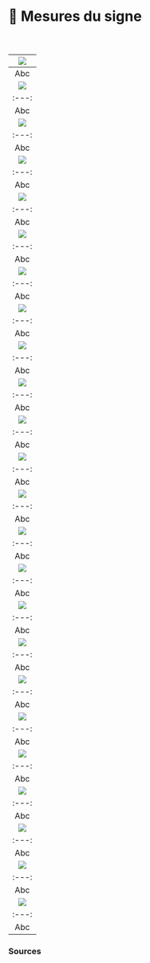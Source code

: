 # 📏 Mesures du signe

  
### &nbsp;

|![](links/measure-sign/links/2-Mesures.jpg) |
|:---:|
| Abc | 
|![](links/measure-sign/links/2-Mesures2.jpg) |
|:---:|
| Abc | 
|![](links/measure-sign/links/2-Mesures3.jpg) |
|:---:|
| Abc | 
|![](links/measure-sign/links/2-Mesures4.jpg) |
|:---:|
| Abc | 
|![](links/measure-sign/links/2-Mesures5.jpg) |
|:---:|
| Abc | 
|![](links/measure-sign/links/2-Mesures6.jpg) |
|:---:|
| Abc | 
|![](links/measure-sign/links/2-Mesures7.jpg) |
|:---:|
| Abc | 
|![](links/measure-sign/links/2-Mesures8.jpg) |
|:---:|
| Abc | 
|![](links/measure-sign/links/2-Mesures9.jpg) |
|:---:|
| Abc | 
|![](links/measure-sign/links/2-Mesures10.jpg) |
|:---:|
| Abc | 
|![](links/measure-sign/links/2-Mesures11.jpg) |
|:---:|
| Abc | 
|![](links/measure-sign/links/2-Mesures12.jpg) |
|:---:|
| Abc | 
|![](links/measure-sign/links/2-Mesures13.jpg) |
|:---:|
| Abc | 
|![](links/measure-sign/links/2-Mesures14.jpg) |
|:---:|
| Abc | 
|![](links/measure-sign/links/2-Mesures15.jpg) |
|:---:|
| Abc | 
|![](links/measure-sign/links/2-Mesures16.jpg) |
|:---:|
| Abc | 
|![](links/measure-sign/links/2-Mesures17.jpg) |
|:---:|
| Abc | 
|![](links/measure-sign/links/2-Mesures18.jpg) |
|:---:|
| Abc | 
|![](links/measure-sign/links/2-Mesures19.jpg) |
|:---:|
| Abc | 
|![](links/measure-sign/links/2-Mesures20.jpg) |
|:---:|
| Abc | 
|![](links/measure-sign/links/2-Mesures21.jpg) |
|:---:|
| Abc | 
|![](links/measure-sign/links/2-Mesures22.jpg) |
|:---:|
| Abc | 
|![](links/measure-sign/links/2-Mesures23.jpg) |
|:---:|
| Abc | 
|![](links/measure-sign/links/2-Mesures24.jpg) |
|:---:|
| Abc |



### Sources

<!-- - **Prénom Nom**  
  *Titre*, 0000 -->

<!-- [^1]: Adrian Frutiger, *Type, Sign, Symbol*, 1980 -->

